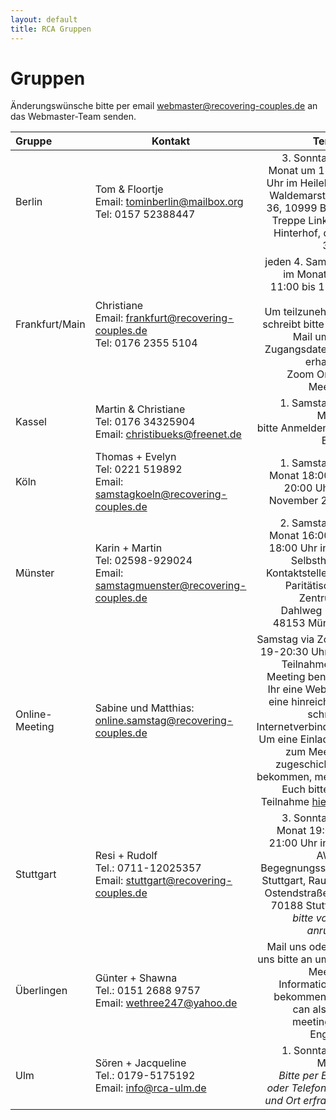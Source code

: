 ```yaml
---
layout: default
title: RCA Gruppen
---
```

# Gruppen

Änderungswünsche bitte per email <webmaster@recovering-couples.de> an das Webmaster-Team senden.

| Gruppe | Kontakt | Termin                       |
|:------ | ------- | ---------------------------: |
| Berlin | Tom & Floortje<br>Email: <tominberlin@mailbox.org><br>Tel: 0157 52388447 | 3. Sonntag im Monat um 13.15 Uhr im Heilehaus<br>Waldemarstraße 36, 10999 Berlin<br>Treppe Links im Hinterhof, dann 3.OG |
| Frankfurt/Main | Christiane<br>Email: <frankfurt@recovering-couples.de><br>Tel: 0176 2355 5104 | jeden 4. Samstag im Monat von 11:00 bis 12:30 Uhr<br>Um teilzunehmen schreibt bitte eine Mail um die Zugangsdaten zu erhalten.<br>Zoom Online Meeting |
| Kassel | Martin & Christiane<br>Tel: 0176 34325904<br>Email: <christibueks@freenet.de> | 1. Samstag im Monat<br> bitte Anmelden per Email |
| Köln | Thomas + Evelyn<br>Tel: 0221 519892<br>Email: <samstagkoeln@recovering-couples.de> | 1. Samstag im Monat 18:00 bis 20:00 Uhr ab November 2020 |
| Münster | Karin + Martin<br>Tel: 02598-929024<br>Email: <samstagmuenster@recovering-couples.de> | 2. Samstag im Monat 16:00 bis 18:00 Uhr  in der Selbsthilfe-Kontaktstelle des Paritätischen Zentrums, Dahlweg 112, 48153 Münster |
| Online-Meeting | Sabine und Matthias:<br><online.samstag@recovering-couples.de> | Samstag via Zoom: 19-20:30 Uhr Zur Teilnahme am Meeting benötigt Ihr eine Webcam<br> eine hinreichend schnelle Internetverbindung <br>Um eine Einladung zum Meeting zugeschickt zu bekommen, meldet Euch bitte zur Teilnahme <a href="mailto:kontakt@recovering-couples.de?subject=[Anmeldung zum RCA-Online-Meeting]">hier</a> an. |
| Stuttgart | Resi + Rudolf<br>Tel.: 0711-12025357<br>Email: <stuttgart@recovering-couples.de> | 3. Sonntag im Monat 19:00 - 21:00 Uhr in der AWO-Begegnungsstätte Stuttgart, Raum 3, Ostendstraße 83, 70188 Stuttgart<br> *bitte vorher anrufen!* | 
| Überlingen | Günter + Shawna<br>Tel.: 0151 2688 9757<br>Email: <wethree247@yahoo.de> | Mail uns oder ruf uns bitte an um die Meeting Information zu bekommen. We can also do meetings in English. |
| Ulm | Sören + Jacqueline<br>Tel.: 0179-5175192<br>Email: <info@rca-ulm.de> | 1. Sonntag im Monat<br> *Bitte per Email oder Telefon Zeit und Ort erfragen.* |
